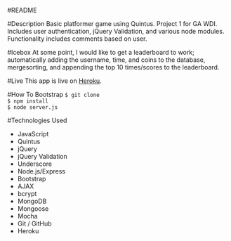 #README

#Description
Basic platformer game using Quintus.  Project 1 for GA WDI.  Includes user authentication, jQuery Validation, and various node modules. Functionality includes comments based on user.

#Icebox
At some point, I would like to get a leaderboard to work; automatically adding the username, time, and coins to the database, mergesorting, and appending the top 10 times/scores to the leaderboard.

#Live
This app is live on <a href="https://sbelser-platformer.herokuapp.com/">Heroku</a>.

#How To Bootstrap
```$ git clone```<br>
```$ npm install```<br>
```$ node server.js```

#Technologies Used
<ul>
	<li>JavaScript</li>
	<li>Quintus</li>
	<li>jQuery</li>
	<li>jQuery Validation</li>
	<li>Underscore</li>
	<li>Node.js/Express</li>
	<li>Bootstrap</li>
	<li>AJAX</li>
	<li>bcrypt</li>
	<li>MongoDB</li>
	<li>Mongoose</li>
	<li>Mocha</li>
	<li>Git / GitHub</li>
	<li>Heroku</li>
</ul>